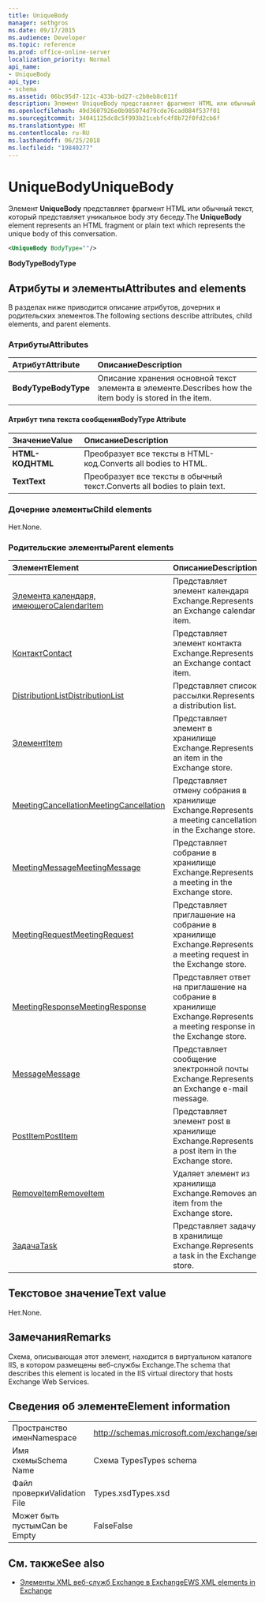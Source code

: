 ```yaml
---
title: UniqueBody
manager: sethgros
ms.date: 09/17/2015
ms.audience: Developer
ms.topic: reference
ms.prod: office-online-server
localization_priority: Normal
api_name:
- UniqueBody
api_type:
- schema
ms.assetid: 06bc95d7-121c-433b-bd27-c2b0eb8c011f
description: Элемент UniqueBody представляет фрагмент HTML или обычный текст, который представляет уникальное body эту беседу.
ms.openlocfilehash: 49d3607926e0b985074d79cde76cad084f537f01
ms.sourcegitcommit: 34041125dc8c5f993b21cebfc4f8b72f0fd2cb6f
ms.translationtype: MT
ms.contentlocale: ru-RU
ms.lasthandoff: 06/25/2018
ms.locfileid: "19840277"
---
```

# <a name="uniquebody"></a><span data-ttu-id="17aa6-103">UniqueBody</span><span class="sxs-lookup"><span data-stu-id="17aa6-103">UniqueBody</span></span>

<span data-ttu-id="17aa6-104">Элемент **UniqueBody** представляет фрагмент HTML или обычный текст, который представляет уникальное body эту беседу.</span><span class="sxs-lookup"><span data-stu-id="17aa6-104">The **UniqueBody** element represents an HTML fragment or plain text which represents the unique body of this conversation.</span></span> 
  
```XML
<UniqueBody BodyType=""/>
```

 <span data-ttu-id="17aa6-105">**BodyType**</span><span class="sxs-lookup"><span data-stu-id="17aa6-105">**BodyType**</span></span>
## <a name="attributes-and-elements"></a><span data-ttu-id="17aa6-106">Атрибуты и элементы</span><span class="sxs-lookup"><span data-stu-id="17aa6-106">Attributes and elements</span></span>

<span data-ttu-id="17aa6-107">В разделах ниже приводится описание атрибутов, дочерних и родительских элементов.</span><span class="sxs-lookup"><span data-stu-id="17aa6-107">The following sections describe attributes, child elements, and parent elements.</span></span>
  
### <a name="attributes"></a><span data-ttu-id="17aa6-108">Атрибуты</span><span class="sxs-lookup"><span data-stu-id="17aa6-108">Attributes</span></span>

|<span data-ttu-id="17aa6-109">**Атрибут**</span><span class="sxs-lookup"><span data-stu-id="17aa6-109">**Attribute**</span></span>|<span data-ttu-id="17aa6-110">**Описание**</span><span class="sxs-lookup"><span data-stu-id="17aa6-110">**Description**</span></span>|
|:-----|:-----|
|<span data-ttu-id="17aa6-111">**BodyType**</span><span class="sxs-lookup"><span data-stu-id="17aa6-111">**BodyType**</span></span> <br/> |<span data-ttu-id="17aa6-112">Описание хранения основной текст элемента в элементе.</span><span class="sxs-lookup"><span data-stu-id="17aa6-112">Describes how the item body is stored in the item.</span></span>  <br/> |
   
#### <a name="bodytype-attribute"></a><span data-ttu-id="17aa6-113">Атрибут типа текста сообщения</span><span class="sxs-lookup"><span data-stu-id="17aa6-113">BodyType Attribute</span></span>

|<span data-ttu-id="17aa6-114">**Значение**</span><span class="sxs-lookup"><span data-stu-id="17aa6-114">**Value**</span></span>|<span data-ttu-id="17aa6-115">**Описание**</span><span class="sxs-lookup"><span data-stu-id="17aa6-115">**Description**</span></span>|
|:-----|:-----|
|<span data-ttu-id="17aa6-116">**HTML-КОД**</span><span class="sxs-lookup"><span data-stu-id="17aa6-116">**HTML**</span></span> <br/> |<span data-ttu-id="17aa6-117">Преобразует все тексты в HTML-код.</span><span class="sxs-lookup"><span data-stu-id="17aa6-117">Converts all bodies to HTML.</span></span>  <br/> |
|<span data-ttu-id="17aa6-118">**Text**</span><span class="sxs-lookup"><span data-stu-id="17aa6-118">**Text**</span></span> <br/> |<span data-ttu-id="17aa6-119">Преобразует все тексты в обычный текст.</span><span class="sxs-lookup"><span data-stu-id="17aa6-119">Converts all bodies to plain text.</span></span>  <br/> |
   
### <a name="child-elements"></a><span data-ttu-id="17aa6-120">Дочерние элементы</span><span class="sxs-lookup"><span data-stu-id="17aa6-120">Child elements</span></span>

<span data-ttu-id="17aa6-121">Нет.</span><span class="sxs-lookup"><span data-stu-id="17aa6-121">None.</span></span>
  
### <a name="parent-elements"></a><span data-ttu-id="17aa6-122">Родительские элементы</span><span class="sxs-lookup"><span data-stu-id="17aa6-122">Parent elements</span></span>

|<span data-ttu-id="17aa6-123">**Элемент**</span><span class="sxs-lookup"><span data-stu-id="17aa6-123">**Element**</span></span>|<span data-ttu-id="17aa6-124">**Описание**</span><span class="sxs-lookup"><span data-stu-id="17aa6-124">**Description**</span></span>|
|:-----|:-----|
|[<span data-ttu-id="17aa6-125">Элемента календаря, имеющего</span><span class="sxs-lookup"><span data-stu-id="17aa6-125">CalendarItem</span></span>](calendaritem.md) <br/> |<span data-ttu-id="17aa6-126">Представляет элемент календаря Exchange.</span><span class="sxs-lookup"><span data-stu-id="17aa6-126">Represents an Exchange calendar item.</span></span>  <br/> |
|[<span data-ttu-id="17aa6-127">Контакт</span><span class="sxs-lookup"><span data-stu-id="17aa6-127">Contact</span></span>](contact.md) <br/> |<span data-ttu-id="17aa6-128">Представляет элемент контакта Exchange.</span><span class="sxs-lookup"><span data-stu-id="17aa6-128">Represents an Exchange contact item.</span></span>  <br/> |
|[<span data-ttu-id="17aa6-129">DistributionList</span><span class="sxs-lookup"><span data-stu-id="17aa6-129">DistributionList</span></span>](distributionlist.md) <br/> |<span data-ttu-id="17aa6-130">Представляет список рассылки.</span><span class="sxs-lookup"><span data-stu-id="17aa6-130">Represents a distribution list.</span></span>  <br/> |
|[<span data-ttu-id="17aa6-131">Элемент</span><span class="sxs-lookup"><span data-stu-id="17aa6-131">Item</span></span>](item.md) <br/> |<span data-ttu-id="17aa6-132">Представляет элемент в хранилище Exchange.</span><span class="sxs-lookup"><span data-stu-id="17aa6-132">Represents an item in the Exchange store.</span></span>  <br/> |
|[<span data-ttu-id="17aa6-133">MeetingCancellation</span><span class="sxs-lookup"><span data-stu-id="17aa6-133">MeetingCancellation</span></span>](meetingcancellation.md) <br/> |<span data-ttu-id="17aa6-134">Представляет отмену собрания в хранилище Exchange.</span><span class="sxs-lookup"><span data-stu-id="17aa6-134">Represents a meeting cancellation in the Exchange store.</span></span>  <br/> |
|[<span data-ttu-id="17aa6-135">MeetingMessage</span><span class="sxs-lookup"><span data-stu-id="17aa6-135">MeetingMessage</span></span>](meetingmessage.md) <br/> |<span data-ttu-id="17aa6-136">Представляет собрание в хранилище Exchange.</span><span class="sxs-lookup"><span data-stu-id="17aa6-136">Represents a meeting in the Exchange store.</span></span>  <br/> |
|[<span data-ttu-id="17aa6-137">MeetingRequest</span><span class="sxs-lookup"><span data-stu-id="17aa6-137">MeetingRequest</span></span>](meetingrequest.md) <br/> |<span data-ttu-id="17aa6-138">Представляет приглашение на собрание в хранилище Exchange.</span><span class="sxs-lookup"><span data-stu-id="17aa6-138">Represents a meeting request in the Exchange store.</span></span>  <br/> |
|[<span data-ttu-id="17aa6-139">MeetingResponse</span><span class="sxs-lookup"><span data-stu-id="17aa6-139">MeetingResponse</span></span>](meetingresponse.md) <br/> |<span data-ttu-id="17aa6-140">Представляет ответ на приглашение на собрание в хранилище Exchange.</span><span class="sxs-lookup"><span data-stu-id="17aa6-140">Represents a meeting response in the Exchange store.</span></span>  <br/> |
|[<span data-ttu-id="17aa6-141">Message</span><span class="sxs-lookup"><span data-stu-id="17aa6-141">Message</span></span>](message-ex15websvcsotherref.md) <br/> |<span data-ttu-id="17aa6-142">Представляет сообщение электронной почты Exchange.</span><span class="sxs-lookup"><span data-stu-id="17aa6-142">Represents an Exchange e-mail message.</span></span>  <br/> |
|[<span data-ttu-id="17aa6-143">PostItem</span><span class="sxs-lookup"><span data-stu-id="17aa6-143">PostItem</span></span>](postitem.md) <br/> |<span data-ttu-id="17aa6-144">Представляет элемент post в хранилище Exchange.</span><span class="sxs-lookup"><span data-stu-id="17aa6-144">Represents a post item in the Exchange store.</span></span>  <br/> |
|[<span data-ttu-id="17aa6-145">RemoveItem</span><span class="sxs-lookup"><span data-stu-id="17aa6-145">RemoveItem</span></span>](removeitem.md) <br/> |<span data-ttu-id="17aa6-146">Удаляет элемент из хранилища Exchange.</span><span class="sxs-lookup"><span data-stu-id="17aa6-146">Removes an item from the Exchange store.</span></span>  <br/> |
|[<span data-ttu-id="17aa6-147">Задача</span><span class="sxs-lookup"><span data-stu-id="17aa6-147">Task</span></span>](task.md) <br/> |<span data-ttu-id="17aa6-148">Представляет задачу в хранилище Exchange.</span><span class="sxs-lookup"><span data-stu-id="17aa6-148">Represents a task in the Exchange store.</span></span>  <br/> |
   
## <a name="text-value"></a><span data-ttu-id="17aa6-149">Текстовое значение</span><span class="sxs-lookup"><span data-stu-id="17aa6-149">Text value</span></span>

<span data-ttu-id="17aa6-150">Нет.</span><span class="sxs-lookup"><span data-stu-id="17aa6-150">None.</span></span>
  
## <a name="remarks"></a><span data-ttu-id="17aa6-151">Замечания</span><span class="sxs-lookup"><span data-stu-id="17aa6-151">Remarks</span></span>

<span data-ttu-id="17aa6-152">Схема, описывающая этот элемент, находится в виртуальном каталоге IIS, в котором размещены веб-службы Exchange.</span><span class="sxs-lookup"><span data-stu-id="17aa6-152">The schema that describes this element is located in the IIS virtual directory that hosts Exchange Web Services.</span></span>
  
## <a name="element-information"></a><span data-ttu-id="17aa6-153">Сведения об элементе</span><span class="sxs-lookup"><span data-stu-id="17aa6-153">Element information</span></span>

|||
|:-----|:-----|
|<span data-ttu-id="17aa6-154">Пространство имен</span><span class="sxs-lookup"><span data-stu-id="17aa6-154">Namespace</span></span>  <br/> |http://schemas.microsoft.com/exchange/services/2006/types  <br/> |
|<span data-ttu-id="17aa6-155">Имя схемы</span><span class="sxs-lookup"><span data-stu-id="17aa6-155">Schema Name</span></span>  <br/> |<span data-ttu-id="17aa6-156">Схема Types</span><span class="sxs-lookup"><span data-stu-id="17aa6-156">Types schema</span></span>  <br/> |
|<span data-ttu-id="17aa6-157">Файл проверки</span><span class="sxs-lookup"><span data-stu-id="17aa6-157">Validation File</span></span>  <br/> |<span data-ttu-id="17aa6-158">Types.xsd</span><span class="sxs-lookup"><span data-stu-id="17aa6-158">Types.xsd</span></span>  <br/> |
|<span data-ttu-id="17aa6-159">Может быть пустым</span><span class="sxs-lookup"><span data-stu-id="17aa6-159">Can be Empty</span></span>  <br/> |<span data-ttu-id="17aa6-160">False</span><span class="sxs-lookup"><span data-stu-id="17aa6-160">False</span></span>  <br/> |
   
## <a name="see-also"></a><span data-ttu-id="17aa6-161">См. также</span><span class="sxs-lookup"><span data-stu-id="17aa6-161">See also</span></span>



- [<span data-ttu-id="17aa6-162">Элементы XML веб-служб Exchange в Exchange</span><span class="sxs-lookup"><span data-stu-id="17aa6-162">EWS XML elements in Exchange</span></span>](ews-xml-elements-in-exchange.md)

